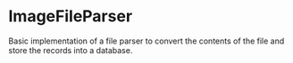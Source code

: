 # ImageFileParser
Basic implementation of a file parser to convert the contents of the file and store the records into a database.
